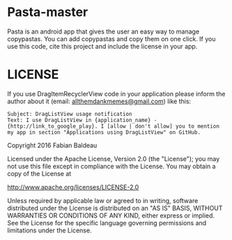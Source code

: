 # Pasta-master

Pasta is an android app that gives the user an easy way to manage copypastas. You can add copypastas and copy them on one click. If you use this code, cite this project and include the license in your app.


# LICENSE

If you use DragItemRecyclerView code in your application please inform the author about it (email: allthemdankmemes@gmail.com) like this:

    Subject: DragListView usage notification
    Text: I use DragListView in {application_name} - {http://link_to_google_play}. I [allow | don't allow] you to mention my app in section "Applications using DragListView" on GitHub.


Copyright 2016 Fabian Baldeau

Licensed under the Apache License, Version 2.0 (the "License");
you may not use this file except in compliance with the License.
You may obtain a copy of the License at

http://www.apache.org/licenses/LICENSE-2.0

Unless required by applicable law or agreed to in writing, software
distributed under the License is distributed on an "AS IS" BASIS,
WITHOUT WARRANTIES OR CONDITIONS OF ANY KIND, either express or implied.
See the License for the specific language governing permissions and
limitations under the License.
